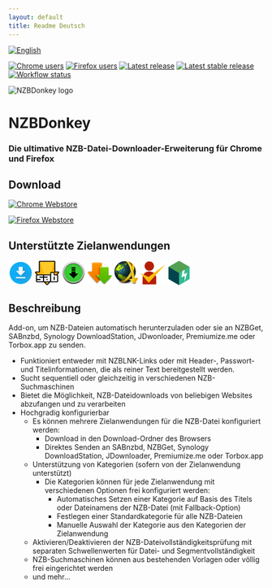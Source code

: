 ```yaml
---
layout: default
title: Readme Deutsch
---
```

[![English](https://img.shields.io/badge/English-blue?style=plastic&logo=readme&logoColor=white)](README.md)

[![Chrome users](https://img.shields.io/chrome-web-store/users/edkhpdceeinkcacjdgebjehipmnbomce?style=plastic&label=Chrome%20users)](https://chrome.google.com/webstore/detail/nzbdonkey/edkhpdceeinkcacjdgebjehipmnbomce)
[![Firefox users](https://img.shields.io/amo/users/nzbdonkey?style=plastic&label=Firefox%20users)](https://addons.mozilla.org/de/firefox/addon/nzbdonkey/)
[![Latest release](https://img.shields.io/github/v/release/Tensai75/NZBDonkey?include_prereleases&display_name=tag&logo=github&label=latest%20release&style=plastic)](https://github.com/Tensai75/NZBDonkey/releases/latest)
[![Latest stable release](https://img.shields.io/github/v/release/Tensai75/NZBDonkey?display_name=tag&logo=github&label=latest%20stable%20release&style=plastic)](https://github.com/Tensai75/NZBDonkey/releases/latest)
[![Workflow status](https://img.shields.io/github/actions/workflow/status/Tensai75/NZBDonkey/semantic_release.yaml?style=plastic)](https://github.com/Tensai75/NZBDonkey/actions/workflows/semantic_release.yaml)

![NZBDonkey logo](https://raw.githubusercontent.com/Tensai75/NZBDonkey/master/icons/NZBDonkey_128.png 'NZBDonkey Logo')

# NZBDonkey

### Die ultimative NZB-Datei-Downloader-Erweiterung für Chrome und Firefox

## Download

[![Chrome Webstore](https://img.shields.io/chrome-web-store/v/edkhpdceeinkcacjdgebjehipmnbomce?style=for-the-badge&logo=googlechrome&label=Chrome%20Webstore)](https://chrome.google.com/webstore/detail/nzbdonkey/edkhpdceeinkcacjdgebjehipmnbomce)

[![Firefox Webstore](https://img.shields.io/amo/v/nzbdonkey?style=for-the-badge&logo=firefox&label=Mozilla%20Webstore)](https://addons.mozilla.org/de/firefox/addon/nzbdonkey/)

## Unterstützte Zielanwendungen

<a href="#" title="local download"><img src="https://raw.githubusercontent.com/Tensai75/NZBDonkey/refs/heads/master/src/public/img/download.png" title="local download" alt="Download" width="48"/></a>
<a href="https://sabnzbd.org/" title="Sabnzbd"><img src="https://raw.githubusercontent.com/Tensai75/NZBDonkey/refs/heads/master/src/public/img/sabnzbd.png" alt="Sabnzbd" width="48"/></a>
<a href="https://nzbget.com/" title="NZBGet"><img src="https://raw.githubusercontent.com/Tensai75/NZBDonkey/refs/heads/master/src/public/img/nzbget.png" alt="NZBGet" width="48"/></a>
<a href="https://www.synology.com/en-global/dsm/packages/DownloadStation" title="Synology Download Station"><img src="https://raw.githubusercontent.com/Tensai75/NZBDonkey/refs/heads/master/src/public/img/synology.png" alt="Synology Downloadstation" width="48"/></a>
<a href="https://jdownloader.org/" title="JDownloader"><img src="https://raw.githubusercontent.com/Tensai75/NZBDonkey/refs/heads/master/src/public/img/jdownloader.png" alt="JDownloader 2" width="48"/></a>
<a href="https://premiumize.me" title="Premiumize.me"><img src="https://raw.githubusercontent.com/Tensai75/NZBDonkey/refs/heads/master/src/public/img/premiumize.png" alt="Premiumize.me" width="48"/></a>
<a href="https://torbox.app" title="Torbox.app"><img src="https://raw.githubusercontent.com/Tensai75/NZBDonkey/refs/heads/master/src/public/img/torbox.png" alt="Torbox.app" width="48"/></a>

## Beschreibung

Add-on, um NZB-Dateien automatisch herunterzuladen oder sie an NZBGet, SABnzbd, Synology DownloadStation, JDwonloader, Premiumize.me oder Torbox.app zu senden.

- Funktioniert entweder mit NZBLNK-Links oder mit Header-, Passwort- und Titelinformationen, die als reiner Text bereitgestellt werden.
- Sucht sequentiell oder gleichzeitig in verschiedenen NZB-Suchmaschinen
- Bietet die Möglichkeit, NZB-Dateidownloads von beliebigen Websites abzufangen und zu verarbeiten
- Hochgradig konfigurierbar
  - Es können mehrere Zielanwendungen für die NZB-Datei konfiguriert werden:
    - Download in den Download-Ordner des Browsers
    - Direktes Senden an SABnzbd, NZBGet, Synology DownloadStation, JDownloader, Premiumize.me oder Torbox.app
  - Unterstützung von Kategorien (sofern von der Zielanwendung unterstützt)
    - Die Kategorien können für jede Zielanwendung mit verschiedenen Optionen frei konfiguriert werden:
      - Automatisches Setzen einer Kategorie auf Basis des Titels oder Dateinamens der NZB-Datei (mit Fallback-Option)
      - Festlegen einer Standardkategorie für alle NZB-Dateien
      - Manuelle Auswahl der Kategorie aus den Kategorien der Zielanwendung
  - Aktivieren/Deaktivieren der NZB-Dateivollständigkeitsprüfung mit separaten Schwellenwerten für Datei- und Segmentvollständigkeit
  - NZB-Suchmaschinen können aus bestehenden Vorlagen oder völlig frei eingerichtet werden
  - und mehr...
